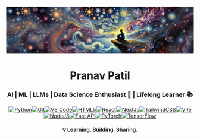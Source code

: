 ![image](static/image1.png)
<h1 align="center">Pranav Patil</h1>
<h3 align="center">AI | ML | LLMs | Data Science Enthusiast 🚀 | Lifelong Learner 📚</h3>

<!---
![PyTorch](https://img.shields.io/badge/PyTorch-EE4C2C?style=for-the-badge&logo=pytorch&logoColor=white)  ![TensorFlow](https://img.shields.io/badge/TensorFlow-FF6F00?style=for-the-badge&logo=tensorflow&logoColor=white)  ![Hugging Face](https://img.shields.io/badge/HuggingFace-FFD700?style=for-the-badge&logo=huggingface&logoColor=black)  ![LangChain](https://img.shields.io/badge/LangChain-2E3440?style=for-the-badge&logo=langchain&logoColor=white) ![FAISS](https://img.shields.io/badge/FAISS-009688?style=for-the-badge&logo=vectorsearch&logoColor=white)  ![Transformers](https://img.shields.io/badge/Transformers-4B0082?style=for-the-badge&logo=ai&logoColor=white)  ![GenAI](https://img.shields.io/badge/GenAI-FF6347?style=for-the-badge&logo=openai&logoColor=white)  ![Google Colab](https://img.shields.io/badge/Google_Colab-F9AB00?style=for-the-badge&logo=googlecolab&logoColor=white)  ![Jupyter Notebook](https://img.shields.io/badge/Jupyter-F37626?style=for-the-badge&logo=jupyter&logoColor=white)    ![Git](https://img.shields.io/badge/Git-F05032?style=for-the-badge&logo=git&logoColor=white) ![Vercel](https://img.shields.io/badge/Vercel-000000?style=for-the-badge&logo=vercel&logoColor=white) ![React](https://img.shields.io/badge/React-61DAFB?style=for-the-badge&logo=react&logoColor=black)    ![GitHub](https://img.shields.io/badge/GitHub-181717?style=for-the-badge&logo=github&logoColor=white)  ![VS Code](https://img.shields.io/badge/VSCode-007ACC?style=for-the-badge&logo=visual-studio-code&logoColor=white)  ![Streamlit](https://img.shields.io/badge/Streamlit-FF4B4B?style=for-the-badge&logo=streamlit&logoColor=white) ![FastAPI](https://img.shields.io/badge/FastAPI-009688?style=for-the-badge&logo=fastapi&logoColor=white) ![And More...](https://img.shields.io/badge/And_Much_More-FF5733?style=for-the-badge&logo=appveyor&logoColor=white)   
-->
<p align="center">
<a href="https://www.python.org/" target="_blank" rel="noreferrer"><img src="https://raw.githubusercontent.com/danielcranney/readme-generator/main/public/icons/skills/python-colored.svg" width="36" height="36" alt="Python" /></a><a href="https://git-scm.com/" target="_blank" rel="noreferrer"><img src="https://raw.githubusercontent.com/danielcranney/readme-generator/main/public/icons/skills/git-colored.svg" width="36" height="36" alt="Git" /></a><a href="https://code.visualstudio.com/" target="_blank" rel="noreferrer"><img src="https://raw.githubusercontent.com/danielcranney/readme-generator/main/public/icons/skills/visualstudiocode.svg" width="36" height="36" alt="VS Code" /></a><a href="https://developer.mozilla.org/en-US/docs/Glossary/HTML5" target="_blank" rel="noreferrer"><img src="https://raw.githubusercontent.com/danielcranney/readme-generator/main/public/icons/skills/html5-colored.svg" width="36" height="36" alt="HTML5" /></a><a href="https://reactjs.org/" target="_blank" rel="noreferrer"><img src="https://raw.githubusercontent.com/danielcranney/readme-generator/main/public/icons/skills/react-colored.svg" width="36" height="36" alt="React" /></a><a href="https://nextjs.org/docs" target="_blank" rel="noreferrer"><img src="https://raw.githubusercontent.com/danielcranney/readme-generator/main/public/icons/skills/nextjs-colored.svg" width="36" height="36" alt="NextJs" /></a><a href="https://tailwindcss.com/" target="_blank" rel="noreferrer"><img src="https://raw.githubusercontent.com/danielcranney/readme-generator/main/public/icons/skills/tailwindcss-colored.svg" width="36" height="36" alt="TailwindCSS" /></a><a href="https://vitejs.dev/" target="_blank" rel="noreferrer"><img src="https://raw.githubusercontent.com/danielcranney/readme-generator/main/public/icons/skills/vite-colored.svg" width="36" height="36" alt="Vite" /></a><a href="https://nodejs.org/en/" target="_blank" rel="noreferrer"><img src="https://raw.githubusercontent.com/danielcranney/readme-generator/main/public/icons/skills/nodejs-colored.svg" width="36" height="36" alt="NodeJS" /></a><a href="https://fastapi.tiangolo.com/" target="_blank" rel="noreferrer"><img src="https://raw.githubusercontent.com/danielcranney/readme-generator/main/public/icons/skills/fastapi-colored.svg" width="36" height="36" alt="Fast API" /></a><a href="https://pytorch.org/" target="_blank" rel="noreferrer"><img src="https://raw.githubusercontent.com/danielcranney/readme-generator/main/public/icons/skills/pytorch-colored.svg" width="36" height="36" alt="PyTorch" /></a><a href="https://www.tensorflow.org/" target="_blank" rel="noreferrer"><img src="https://raw.githubusercontent.com/danielcranney/readme-generator/main/public/icons/skills/tensorflow-colored.svg" width="36" height="36" alt="TensorFlow" /></a>
</p>

<h4 align="center">💡 Learning. Building. Sharing.</h4>



<!--
## ⚡ About Me
- 🧠 AI & Machine Learning enthusiast exploring Deep Learning & LLMs.
- 🛠️ Hands-on with AI frameworks – PyTorch, TensorFlow, Hugging Face.
- 🎯 Mastering AI, building projects, and sharing insights.
### 💡 Learning. Building. Sharing.
<div style="display: flex; align-items: flex-start; justify-content: space-between;">
  <div style="width: 48%;">
    <p>⚡ <b>About Me</b><br>
    🧠 AI & Machine Learning enthusiast exploring Deep Learning & LLMs.<br>
    🛠️ Hands-on with AI frameworks – PyTorch, TensorFlow, Hugging Face.<br>
    🎯 Mastering AI, building projects, and sharing insights.</p>
  </div>
  <div style="border-left: 1px solid black; height: auto; margin: 0 10px;"></div>
  <div style="width: 48%;">
    <p>🔥 <b>What You’ll Find Here</b><br>
    📚 MyLearning – A collection of my notes, experiments & mini-projects.<br>
    🛠️ AI Projects – From quick prototypes to full-fledged applications.<br>
    🎯 Research & Implementation – Exploring the latest in AI & LLMs.</p>
  </div>
</div>

---
Here are some ideas to get you started:

- 🔭 I’m currently working on ...
- 🌱 I’m currently learning ...
- 👯 I’m looking to collaborate on ...
- 🤔 I’m looking for help with ...
- 💬 Ask me about ...
- 📫 How to reach me: ...
- 😄 Pronouns: ...
- ⚡ Fun fact: ...
-->
